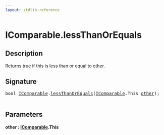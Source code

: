 ```yaml
---
layout: stdlib-reference
---
```


# IComparable\.lessThanOrEquals

## Description

Returns true if <span class='code'>this</span> is less than or equal to <span class='code'><a href=".html#decl-other" class="code_param">other</a></span>.




## Signature 

<pre>
<span class="code_keyword">bool</span> <a href="../index.html" class="code_type">IComparable</a>.<a href=".html">lessThanOrEquals</a>(<a href="../index.html" class="code_type">IComparable</a>.<span class="code_keyword">This</span> <a href=".html#decl-other" class="code_param">other</a>);

</pre>

## Parameters

####  <a id="decl-other"></a>other  : [IComparable](../index.html)\.This


